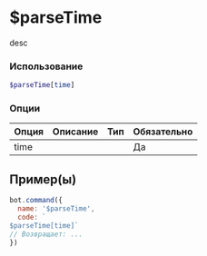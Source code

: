 # $parseTime
desc
### Использование
```php
$parseTime[time]
```

### Опции

| Опция | Описание | Тип | Обязательно |
|--------|-------------|------|----------|
| time |  |  | Да |  
## Пример(ы)

```javascript
bot.command({
  name: '$parseTime',
  code: `
$parseTime[time]`
// Возвращает: ...
})
```